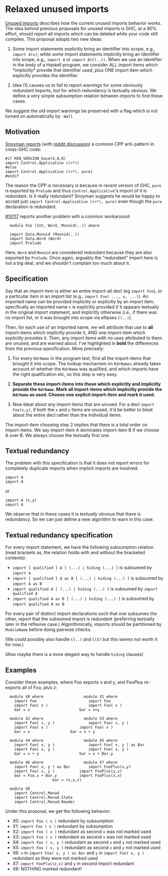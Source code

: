# Relaxed unused imports



[Unused imports](commentary/compiler/unused-imports) describes how the current unused imports behavior works. The idea behind previous proposals for unused imports is GHC, at a 90% effort, should report all imports which can be deleted while your code still compiles.  This proposal adopts two new ideas:


1. Some import statements explicitly bring an identifier into scope, e.g., `import A(x)`; while some import statements implicitly bring an identifier into scope, e.g., `import A` or `import A(C(..))`. When we use an identifier in the body of a Haskell program, we consider ALL import items which \*implicitly\* provide that identifier used, plus ONE import item which explicitly provides the identifier.

1. Idea (1) causes us to fail to report warnings for some obviously redundant imports, but for which redundancy is textually obvious. We define a very simple subsumption relation between imports to find these cases.


We suggest the old import warnings be preserved with a flag which is not turned on automatically by `-Wall`


## Motivation



[
Snoyman reports](http://www.yesodweb.com/blog/2016/05/are-unused-import-warnings-harmful) (with [
reddit discussion](https://www.reddit.com/r/haskell/comments/4jvtmh/are_unused_import_warnings_harmful/)) a common CPP anti-pattern in cross-GHC code:


```wiki
#if MIN_VERSION_base(4,8,0)
import Control.Applicative ((<*))
#else
import Control.Applicative ((<*), pure)
#endif
```


The reason the CPP is necessary is because in recent version of GHC, `pure` is exported by `Prelude` and thus `Control.Applicative`'s import of it is redundant. Is it really redundant? Snoyman suggests he would be happy to accept just `import Control.Applicative ((<*), pure)` even though the `pure` declaration is redundant.



[\#10117](https://gitlab.staging.haskell.org/ghc/ghc/issues/10117) reports another problem with a common workaround:


```wiki
  module Foo (Int, Word, Monoid(..)) where

  import Data.Monoid (Monoid(..))
  import Data.Word (Word)
  import Prelude
```


Here, `Word` and `Monoid` are considered redundant because they are also exported by `Prelude`. Once again, arguably the "redundant" import here is not a big deal, and we shouldn't complain too much about it.


## Specification



Say that an *import-item* is either an entire import-all decl (eg `import Foo`),
or a particular item in an import list (e.g., `import Foo( ..., x, ...)`). An
imported name can be provided implicitly or explicitly by an import item; specifically
an imported name `x` is explicitly provided if it appears textually in the original
import statement, and implicitly otherwise (i.e., if there was no import list, or
it was brought into scope via ellipses `C(..)`).



Then, for each use of an imported name, we will attribute
that use to **all** import-items which implicitly provide it, AND one import-item
which explicitly provides it. Then, any import items with no
uses attributed to them are unused, and are warned about. I've highlighted
in **bold** the differences from the previous specification.
More precisely:


1.  For every `RdrName` in the program text, find all the import-items that brought it into scope.  The lookup mechanism on `RdrNames` already takes account of whether the `RdrName` was qualified, and which imports have the right qualification etc, so this step is very easy.

1. **Separate these import-items into those which explicitly and implicitly provide the `RdrName`. Mark all import-items which implicitly provide the `RdrName` as used. Choose one explicit import-item and mark it used.**

1.  Now bleat about any import-items that are unused.  For a decl
  `import Foo(x,y)`, if both the `x` and `y` items are unused, it'd be better
  to bleat about the entire decl rather than the individual items.


The import-item choosing step 2 implies that there is a total order on import-items. We say import-item A dominates import-item B if we choose A over B. We always choose the textually first one.


## Textual redundancy



The problem with this specification is that it does not report errors for completely duplicate imports when implicit imports are involved:


```wiki
import A
import A
```


or


```wiki
import A (x,y)
import A
```


We observe that in these cases it is *textually* obvious that there is redundancy. So we can just define a new algorithm to warn in this case.


## Textual redundancy specification



For every import statement, we have the following subsumption relation (read brackets as, the relation holds with and without the bracketed contents):


- `import [ qualified ] A [ (...) | hiding (...) ]` is subsumed by `import A`
- `import [ qualified ] A as B [ (...) | hiding (...) ]` is subsumed by `import A as B`
- `import qualified A [ (...) | hiding (...) ]` is subsumed by `import qualified A`
- `import qualified A as B [ (...) | hiding (...) ]` is subsumed by `import qualified A as B`


For every pair of distinct import declarations such that one subsumes the other, report that the subsumed import is redundant (preferring textually later in the reflexive case.) Algorithmically, imports should be partitioned by `ModuleName` before doing pairwise checks.



(We could possibly also handle `C(..)` and `C(X)` but this seems not worth it for now.)



(Also maybe there is a more elegant way to handle `hiding` clauses)


## Examples



Consider these examples, where Foo exports x and y, and FooPlus re-exports all of Foo, plus z: 


```wiki
  module X0 where            	   module X1 where	
    import Foo	             	     import Foo		
    import Foo( x )          	     import Foo( x )	
    bar = x	             	     bar = x+y		

  module X2 where            	   module X3 where	
    import Foo( x, y )	     	     import Foo( x, y )	
    import Foo( x )	     	     import Foo( x )	
    bar = x		     	     bar = x + y         
 
  module X4 where            	   module X5 where	      
    import Foo( x, y ) 	     	     import Foo( x, y ) as Bar 
    import Foo( x, y )	     	     import Foo( x, y )	      
    bar = x + y		     	     bar = x + Bar.y       
 
  module X6 where                  module X7 where	
    import Foo( x, y ) as Bar	     import FooPlus(x,y)	
    import Foo( x, y ) 		     import FooPlus(y,z)	
    bar = Foo.x + Bar.y		     import FooPlus(z,x)	
				     bar = (x,y,z)       

  module X8
    import Control.Monad
    import Control.Monad.State
    import Control.Monad.Reader
```


Under this proposal, we get the following behavior:


- X0: `import Foo ( x )` redundant by subsumption
- X1: `import Foo ( x )` redundant by subsumption
- X2: `import Foo ( x )` redundant as second `x` was not marked used
- X3: `import Foo ( x )` redundant as second `x` was not marked used
- X4: `import Foo ( x, y )` redundant as second `x` and `y` not marked used
- X5: `import Foo ( x, y )` redundant as second `x` and `y` not marked used
- X6: `x` in `import Foo( x, y ) as Bar` and `y` in `import Foo( x, y )` redundant as they were not marked used
- X7: `import FooPlus(z,x)` and `y` in second import redundant
- X8: NOTHING marked redundant!
